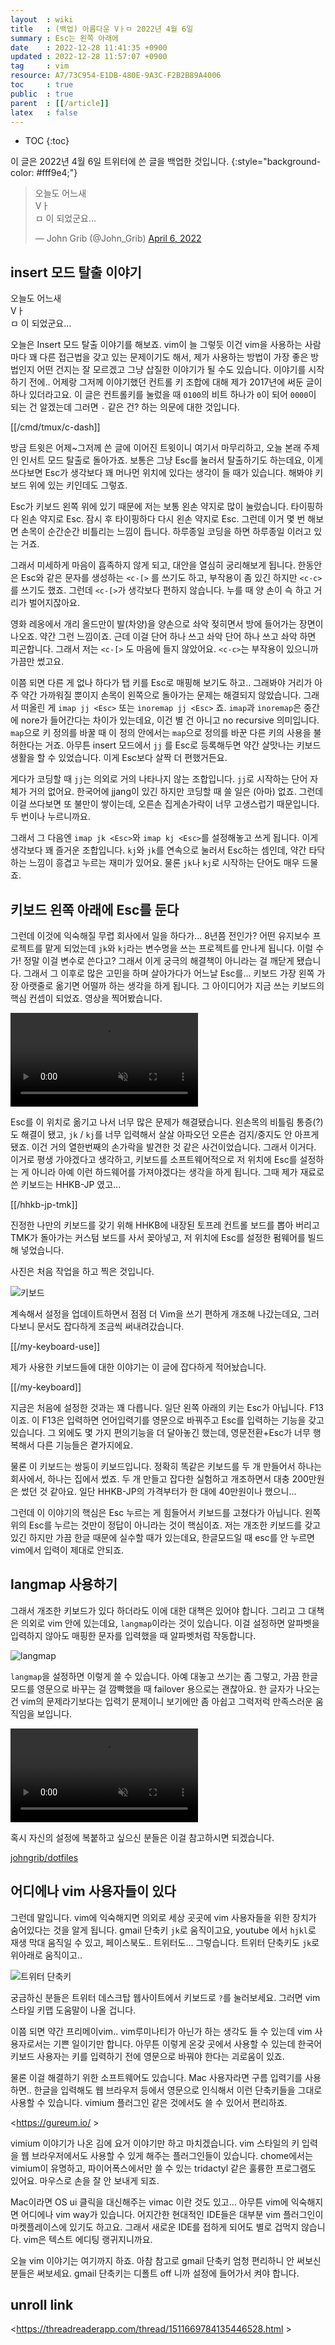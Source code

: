 ```yaml
---
layout  : wiki
title   : (백업) 아름다운 Vㅏㅁ 2022년 4월 6일
summary : Esc는 왼쪽 아래에
date    : 2022-12-28 11:41:35 +0900
updated : 2022-12-28 11:57:07 +0900
tag     : vim
resource: A7/73C954-E1DB-480E-9A3C-F2B2B89A4006
toc     : true
public  : true
parent  : [[/article]]
latex   : false
---
```

* TOC
{:toc}

>
이 글은 2022년 4월 6일 트위터에 쓴 글을 백업한 것입니다.
{:style="background-color: #fff9e4;"}

<blockquote class="twitter-tweet"><p lang="ko" dir="ltr">오늘도 어느새 <br>Vㅏ<br>ㅁ 이 되었군요...</p>&mdash; John Grib (@John_Grib) <a href="https://twitter.com/John_Grib/status/1511669784135446528?ref_src=twsrc%5Etfw">April 6, 2022</a></blockquote> <script async src="https://platform.twitter.com/widgets.js" charset="utf-8"></script>

## insert 모드 탈출 이야기

오늘도 어느새  
Vㅏ  
ㅁ 이 되었군요... 

오늘은 Insert 모드 탈출 이야기를 해보죠.
vim이 늘 그렇듯 이건 vim을 사용하는 사람마다 꽤 다른 접근법을 갖고 있는 문제이기도 해서, 제가 사용하는 방법이 가장 좋은 방법인지 어떤 건지는 잘 모르겠고 그냥 삽질한 이야기가 될 수도 있습니다.
이야기를 시작하기 전에.. 어제랑 그저께 이야기했던 컨트롤 키 조합에 대해 제가 2017년에 써둔 글이 하나 있더라고요.
이 글은 컨트롤키를 눌렀을 때 `0100`의 비트 하나가 `0`이 되어 `0000`이 되는 건 알겠는데 그러면 `-` 같은 건? 하는 의문에 대한 것입니다.

[[/cmd/tmux/c-dash]]

방금 트윗은 어제~그저께 쓴 글에 이어진 트윗이니 여기서 마무리하고, 오늘 본래 주제인 인서트 모드 탈출로 돌아가죠.
보통은 그냥 Esc를 눌러서 탈출하기도 하는데요, 이게 쓰다보면 Esc가 생각보다 꽤 머나먼 위치에 있다는 생각이 들 때가 있습니다.
해봐야 키보드 위에 있는 키인데도 그렇죠.

Esc가 키보드 왼쪽 위에 있기 때문에 저는 보통 왼손 약지로 많이 눌렀습니다.
타이핑하다 왼손 약지로 Esc.
잠시 후 타이핑하다 다시 왼손 약지로 Esc.
그런데 이거 몇 번 해보면 손목이 순간순간 비틀리는 느낌이 듭니다. 하루종일 코딩을 하면 하루종일 이러고 있는 거죠. 

그래서 미세하게 마음이 흡족하지 않게 되고, 대안을 열심히 궁리해보게 됩니다.
한동안은 Esc와 같은 문자를 생성하는 `<c-[>` 를 쓰기도 하고, 부작용이 좀 있긴 하지만 `<c-c>`를 쓰기도 했죠. 그런데 `<c-[>`가 생각보다 편하지 않습니다.
누를 때 양 손이 슥 하고 거리가 벌어지잖아요. 

영화 레옹에서 개리 올드만이 발(차양)을 양손으로 솨악 젖히면서 방에 들어가는 장면이 나오죠. 약간 그런 느낌이죠.
근데 이걸 단어 하나 쓰고 솨악 단어 하나 쓰고 솨악 하면 피곤합니다. 그래서 저는 `<c-[>` 도 마음에 들지 않았어요. `<c-c>`는 부작용이 있으니까 가끔만 썼고요.

이쯤 되면 다른 게 없나 하다가 탭 키를 Esc로 매핑해 보기도 하고.. 그래봐야 거리가 아주 약간 가까워질 뿐이지 손목이 왼쪽으로 돌아가는 문제는 해결되지 않았습니다.
그래서 떠올린 게 `imap jj <Esc>` 또는 `inoremap jj <Esc>` 죠.
`imap`과 `inoremap`은 중간에 nore가 들어간다는 차이가 있는데요,
이건 별 건 아니고 no recursive 의미입니다. `map`으로 키 정의를 바꿀 때 이 정의 안에서는 `map`으로 정의를 바꾼 다른 키의 사용을 불허한다는 거죠.
아무튼 insert 모드에서 `jj` 를 Esc로 등록해두면 약간 살맛나는 키보드 생활을 할 수 있었습니다. 이게 Esc보다 살짝 더 편했거든요.

게다가 코딩할 때 `jj`는 의외로 거의 나타나지 않는 조합입니다. `jj`로 시작하는 단어 자체가 거의 없어요. 한국어에 jjang이 있긴 하지만 코딩할 때 쓸 일은 (아마) 없죠.
그런데 이걸 쓰다보면 또 불만이 쌓이는데, 오른손 집게손가락이 너무 고생스럽기 때문입니다. 두 번이나 누르니까요.

그래서 그 다음엔 `imap jk <Esc>`와 `imap kj <Esc>`를 설정해놓고 쓰게 됩니다. 이게 생각보다 꽤 즐거운 조합입니다.
`kj`와 `jk`를 연속으로 눌러서 Esc하는 셈인데, 약간 타닥 하는 느낌이 흥겹고 누르는 재미가 있어요.
물론 `jk`나 `kj`로 시작하는 단어도 매우 드물죠.

## 키보드 왼쪽 아래에 Esc를 둔다

그런데 이것에 익숙해질 무렵 회사에서 일을 하다가... 8년쯤 전인가? 어떤 유지보수 프로젝트를 맡게 되었는데 `jk`와 `kj`라는 변수명을 쓰는 프로젝트를 만나게 됩니다. 이럴 수가! 정말 이걸 변수로 쓴다고? 
그래서 이게 궁극의 해결책이 아니라는 걸 깨닫게 됐습니다. 그래서 그 이후로 많은 고민을 하며 살아가다가 어느날 Esc를... 키보드 가장 왼쪽 가장 아랫줄로 옮기면 어떨까 하는 생각을 하게 됩니다. 
그 아이디어가 지금 쓰는 키보드의 핵심 컨셉이 되었죠. 영상을 찍어봤습니다.

<video controls muted autoplay loop><source src=" /resource/A7/73C954-E1DB-480E-9A3C-F2B2B89A4006/FwNhA7Z8Xi6ubw1x.mp4 " type="video/mp4"></video>

Esc를 이 위치로 옮기고 나서 너무 많은 문제가 해결됐습니다.
왼손목의 비틀림 통증(?)도 해결이 됐고, `jk` / `kj`를 너무 입력해서 살살 아파오던 오른손 검지/중지도 안 아프게 됐죠.
이건 거의 열한번째의 손가락을 발견한 것 같은 사건이었습니다. 
그래서 이거다. 이거로 평생 가야겠다고 생각하고, 키보드를 소프트웨어적으로 저 위치에 Esc를 설정하는 게 아니라 아예 이런 하드웨어를 가져야겠다는 생각을 하게 됩니다.
그때 제가 재료로 쓴 키보드는 HHKB-JP 였고...

[[/hhkb-jp-tmk]]

진정한 나만의 키보드를 갖기 위해 HHKB에 내장된 토프레 컨트롤 보드를 뽑아 버리고 TMK가 돌아가는 커스텀 보드를 사서 꽂아넣고, 저 위치에 Esc를 설정한 펌웨어를 빌드해 넣었습니다.

사진은 처음 작업을 하고 찍은 것입니다.

![키보드]( /resource/A7/73C954-E1DB-480E-9A3C-F2B2B89A4006/209749391-6b1d6e69-7a44-4e64-a472-beac3af935c6.png )

계속해서 설정을 업데이트하면서 점점 더 Vim을 쓰기 편하게 개조해 나갔는데요, 그러다보니 문서도 잡다하게 조금씩 써내려갔습니다.

[[/my-keyboard-use]]

제가 사용한 키보드들에 대한 이야기는 이 글에 잡다하게 적어놨습니다.

[[/my-keyboard]]

지금은 처음에 설정한 것과는 꽤 다릅니다. 일단 왼쪽 아래의 키는 Esc가 아닙니다. F13 이죠. 이 F13은 입력하면 언어입력기를 영문으로 바꿔주고 Esc를 입력하는 기능을 갖고 있습니다. 그 외에도 몇 가지 편의기능을 더 달아놓긴 했는데, 영문전환+Esc가 너무 행복해서 다른 기능들은 곁가지에요.

물론 이 키보드는 쌍둥이 키보드입니다. 정확히 똑같은 키보드를 두 개 만들어서 하나는 회사에서, 하나는 집에서 썼죠. 두 개 만들고 잡다한 실험하고 개조하면서 대충 200만원은 썼던 것 같아요. 일단 HHKB-JP의 가격부터가 한 대에 40만원이나 했으니...

그런데 이 이야기의 핵심은 Esc 누르는 게 힘들어서 키보드를 고쳤다가 아닙니다. 왼쪽 위의 Esc를 누르는 것만이 정답이 아니라는 것이 핵심이죠. 저는 개조한 키보드를 갖고 있긴 하지만 가끔 한글 때문에 실수할 때가 있는데요, 한글모드일 때 esc를 안 누르면 vim에서 입력이 제대로 안되죠.

## langmap 사용하기

그래서 개조한 키보드가 있다 하더라도 이에 대한 대책은 있어야 합니다. 그리고 그 대책은 의외로 vim 안에 있는데요, `langmap`이라는 것이 있습니다. 이걸 설정하면 알파벳을 입력하지 않아도 매핑한 문자를 입력했을 때 알파벳처럼 작동합니다.

![langmap]( /resource/A7/73C954-E1DB-480E-9A3C-F2B2B89A4006/209749533-6acc41c1-6f1e-4ba5-922d-dd08ba0dcf30.png )

`langmap`을 설정하면 이렇게 쓸 수 있습니다. 아예 대놓고 쓰기는 좀 그렇고, 가끔 한글 모드를 영문으로 바꾸는 걸 깜빡했을 때 failover 용으로는 괜찮아요. 한 글자가 나오는 건 vim의 문제라기보다는 입력기 문제이니 보기에만 좀 아쉽고 그럭저럭 만족스러운 움직임을 보입니다.

<video controls muted autoplay loop><source src=" /resource/A7/73C954-E1DB-480E-9A3C-F2B2B89A4006/h2B6y0EZpSyqZB9b.mp4 " type="video/mp4"></video>

혹시 자신의 설정에 복붙하고 싶으신 분들은 이걸 참고하시면 되겠습니다.

[johngrib/dotfiles](https://github.com/johngrib/dotfiles/blob/e17f9963bbecf259567b4a08c7363da13942a482/nvim/init.vim#L251 )

## 어디에나 vim 사용자들이 있다

그런데 말입니다. vim에 익숙해지면 의외로 세상 곳곳에 vim 사용자들을 위한 장치가 숨어있다는 것을 알게 됩니다.
gmail 단축키 `jk`로 움직이고요, youtube 에서 `hjkl`로 재생 막대 움직일 수 있고, 페이스북도.. 트위터도... 그렇습니다. 트위터 단축키도 `jk`로 위아래로 움직이고..

![트위터 단축키]( /resource/A7/73C954-E1DB-480E-9A3C-F2B2B89A4006/209749769-10120436-75e7-45ca-a8f7-0c4ae732a37a.png )

궁금하신 분들은 트위터 데스크탑 웹사이트에서 키보드로 `?`를 눌러보세요. 그러면 vim 스타일 키맵 도움말이 나올 겁니다.

이쯤 되면 약간 프리메이vim.. vim루미나티가 아닌가 하는 생각도 들 수 있는데 vim 사용자로서는 기쁜 일이기만 합니다.
아무튼 이렇게 온갖 곳에서 사용할 수 있는데 한국어 키보드 사용자는 키를 입력하기 전에 영문으로 바꿔야 한다는 괴로움이 있죠.

물론 이걸 해결하기 위한 소프트웨어도 있습니다. Mac 사용자라면 구름 입력기를 사용하면.. 한글을 입력해도 웹 브라우저 등에서 영문으로 인식해서 이런 단축키들을 그대로 사용할 수 있습니다. vimium 플러그인 같은 것에서도 쓸 수 있어서 편리하죠.

<https://gureum.io/ >

vimium 이야기가 나온 김에 요거 이야기만 하고 마치겠습니다. vim 스타일의 키 입력을 웹 브라우저에서도 사용할 수 있게 해주는 플러그인들이 있습니다. chome에서는 vimium이 유명하고, 파이어폭스에서만 쓸 수 있는 tridactyl 같은 훌륭한 프로그램도 있어요. 마우스로 손을 잘 안 보내게 되죠.

Mac이라면 OS ui 클릭을 대신해주는 vimac 이란 것도 있고... 아무튼 vim에 익숙해지면 어디에나 vim way가 있습니다. 어지간한 현대적인 IDE들은 대부분 vim 플러그인이 마켓플레이스에 있기도 하고요. 그래서 새로운 IDE를 접하게 되어도 별로 겁먹지 않습니다. vim은 텍스트 에디팅 랭귀지니까요.

오늘 vim 이야기는 여기까지 하죠. 
아참 참고로 gmail 단축키 엄청 편리하니 안 써보신 분들은 써보세요. gmail 단축키는 디폴트 off 니까 설정에 들어가서 켜야 합니다. 

## unroll link

<https://threadreaderapp.com/thread/1511669784135446528.html >

